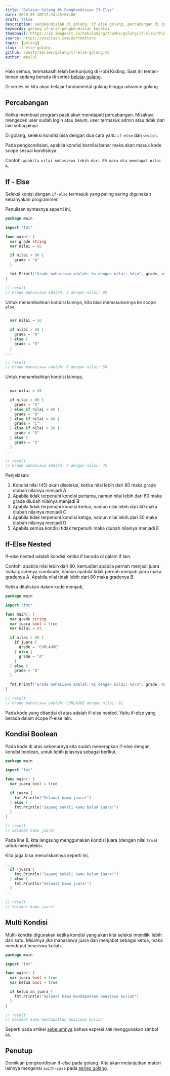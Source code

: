 ```yaml
---
title: "Belajar Golang #5 Pengkondisian If-Else"
date: 2020-05-30T12:24:45+07:00
draft: false
description: pengkondisian di golang, if else golang, percabangan di golang, seleksi kondisi menggunakan if-else di golang
keywords: golang if-else pengkondisian kondisi
thumbnail: https://ik.imagekit.io/hobikoding/thumbs/golang/if-else/thumbnail_TOEq9BJuj.jpg
source: https://unsplash.com/@artmatters
topic: [golang]
slug: if-else-golang
github: /posts/series/golang/if-else-golang.md
author: maslul
---
```


Halo semua, terimakasih telah berkunjung di Hobi Koding. Saat ini teman-teman sedang berada di series [belajar golang](https://hobikoding.com/series/golang/).

Di series ini kita akan belajar fundamental golang hingga advance golang.

## Percabangan

Ketika membuat program pasti akan mendapati percabangan. Misalnya mengecek user sudah login atau belum, user termasuk admin atau tidak dan lain sebagainya.

Di golang, seleksi kondisi bisa dengan dua cara yaitu `if-else` dan `switch`.

Pada pengkondisian, apabila kondisi bernilai benar maka akan masuk kode scope sesuai kondisinya.

Contoh: `apabila nilai mahasiswa lebih dari 80 maka dia mendapat nilai A`.

## If - Else

Seleksi konisi dengan `if-else` termasuk yang paling sering digunakan kebanyakan programmer.

Penulisan syntaxnya seperti ini,

```go {hl_lines=["9-11"]}
package main

import "fmt"

func main() {
  var grade string
  var nilai = 95

  if nilai > 80 {
    grade = "A"
  }

  fmt.Printf("Grade mahasiswa adalah: %s dengan nilai: %d\n", grade, nilai)
}

// result
// Grade mahasiswa adalah: A dengan nilai: 95
```

Untuk menambahkan kondisi lainnya, kita bisa memasukannya ke scope `else`

```go {hl_lines=["6-8"]}
...
  var nilai = 50

  if nilai > 80 {
    grade = "A"
  } else {
    grade = "B"
  }
...

// result
// Grade mahasiswa adalah: B dengan nilai: 50
```

Untuk menambahkan kondisi lainnya,

```go {hl_lines=["6-14"]}
...
  var nilai = 45

  if nilai > 80 {
    grade = "A"
  } else if nilai > 60 {
    grade = "B"
  } else if nilai > 40 {
    grade = "C"
  } else if nilai > 30 {
    grade = "D"
  } else {
    grade = "E"
  }
...

// result
// Grade mahasiswa adalah: C dengan nilai: 45
```

Penjelasan:

1. Kondisi nilai (45) akan diseleksi, ketika nilai lebih dari 80 maka grade diubah nilainya menjadi A
1. Apabila tidak terpenuhi kondisi pertama, namun nilai lebih dari 60 maka grade diubah nilainya menjadi B
1. Apabila tidak terpenuhi kondisi kedua, namun nilai lebih dari 40 maka diubah nilainya menjadi C
1. Apabila tidak terpenuhi kondisi ketiga, namun nilai lebih dari 30 maka diubah nilainya menjadi D
1. Apabila semua kondisi tidak terpenuhi maka diubah nilainya menjadi E

## If-Else Nested

If-else nested adalah kondisi ketika if berada di dalam if lain.

Contoh: apabila nilai lebih dari 80, kemudian apabila pernah menjadi juara maka gradenya cumlaude, namun apabila tidak pernah menjadi juara maka gradenya A. Apabila nilai tidak lebih dari 80 maka gradenya B.

Ketika dituliskan dalam kode menjadi,

```go {hl_lines=["11-15"]}
package main

import "fmt"

func main() {
  var grade string
  var juara bool = true
  var nilai = 81

  if nilai > 80 {
    if juara {
      grade = "CUMLAUDE"
    } else {
      grade = "A"
    }
  } else {
    grade = "B"
  }

  fmt.Printf("Grade mahasiswa adalah: %s dengan nilai: %d\n", grade, nilai)
}

// result
// Grade mahasiswa adalah: CUMLAUDE dengan nilai: 81
```

Pada kode yang ditandai di atas adalah if-else nested. Yaitu if-else yang berada dalam scope if-else lain.

## Kondisi Boolean

Pada kode di atas sebenarnya kita sudah menerapkan if-else dengan kondisi boolean, untuk lebih jelasnya sebagai berikut,

```go {hl_lines=[8]}
package main

import "fmt"

func main() {
  var juara bool = true

  if juara {
    fmt.Println("Selamat kamu juara!")
  } else {
    fmt.Println("Sayang sekali kamu belum juara!")
  }
}

// result
// Selamat kamu juara!
```

Pada line 8, kita langsung menggunakan kondisi juara (dengan nilai `true`) untuk menyeleksi.

Kita juga bisa menuliskannya seperti ini,

```go {hl_lines=[2]}
...
  if !juara {
    fmt.Println("Sayang sekali kamu belum juara!")
  } else {
    fmt.Println("Selamat kamu juara!")
  }
...

// result
// Selamat kamu juara!
```

## Multi Kondisi

Multi-kondisi digunakan ketika kondisi yang akan kita seleksi memiliki lebih dari satu. Misalnya jika mahasiswa juara dan menjabat sebagai ketua, maka mendapat beasiswa kuliah.

```go {hl_lines=[9]}
package main

import "fmt"

func main() {
  var juara bool = true
  var ketua bool = true

  if ketua && juara {
    fmt.Println("Selamat kamu mendapatkan beasiswa kuliah")
  }
}

// result
// Selamat kamu mendapatkan beasiswa kuliah
```

Seperti pada artikel [sebelumnya](http://localhost:1313/operator-golang/) bahwa expresi `AND` menggunakan simbol `&&`.

## Penutup

Demikian pengkondisian if-else pada golang. Kita akan melanjutkan materi lainnya mengenai `swith-case` pada [series golang](https://hobikoding.com/series/golang/).
